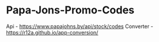 # Papa-Jons-Promo-Codes

Api - https://www.papajohns.by/api/stock/codes
Converter - https://r12a.github.io/app-conversion/
